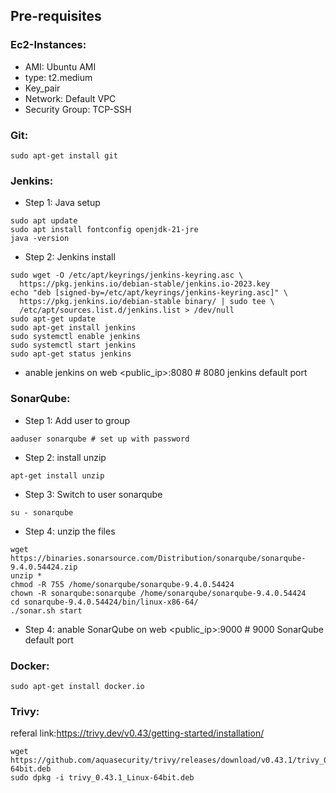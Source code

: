 ## Pre-requisites
### Ec2-Instances:
- AMI: Ubuntu AMI
- type: t2.medium
- Key_pair
- Network: Default VPC
- Security Group: TCP-SSH

### Git:
```
sudo apt-get install git
```

### Jenkins:
- Step 1: Java setup
```
sudo apt update
sudo apt install fontconfig openjdk-21-jre
java -version
```

- Step 2: Jenkins install
```
sudo wget -O /etc/apt/keyrings/jenkins-keyring.asc \
  https://pkg.jenkins.io/debian-stable/jenkins.io-2023.key
echo "deb [signed-by=/etc/apt/keyrings/jenkins-keyring.asc]" \
  https://pkg.jenkins.io/debian-stable binary/ | sudo tee \
  /etc/apt/sources.list.d/jenkins.list > /dev/null
sudo apt-get update
sudo apt-get install jenkins
sudo systemctl enable jenkins
sudo systemctl start jenkins
sudo apt-get status jenkins
```

- anable jenkins on web <public_ip>:8080 # 8080 jenkins default port

### SonarQube:
- Step 1: Add user to group
```
aaduser sonarqube # set up with password
```
- Step 2: install unzip
```
apt-get install unzip
```
- Step 3: Switch to user sonarqube
```
su - sonarqube
```
- Step 4: unzip the files
```
wget https://binaries.sonarsource.com/Distribution/sonarqube/sonarqube-9.4.0.54424.zip
unzip *
chmod -R 755 /home/sonarqube/sonarqube-9.4.0.54424
chown -R sonarqube:sonarqube /home/sonarqube/sonarqube-9.4.0.54424
cd sonarqube-9.4.0.54424/bin/linux-x86-64/
./sonar.sh start
```
- Step 4: anable SonarQube on web <public_ip>:9000 # 9000 SonarQube default port

### Docker:
```
sudo apt-get install docker.io
```

### Trivy:
referal link:https://trivy.dev/v0.43/getting-started/installation/
```
wget https://github.com/aquasecurity/trivy/releases/download/v0.43.1/trivy_0.43.1_Linux-64bit.deb
sudo dpkg -i trivy_0.43.1_Linux-64bit.deb
```
